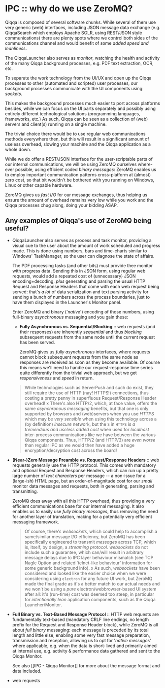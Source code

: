 # IPC :: why do we use ZeroMQ?

Qiqqa is composed of several software chunks.
While several of them use very generic (web) interfaces, including JSON message data exchange (e.g. QiqqaSearch which employs Apache SOLR, using REST/JSON style communications) there are plenty spots where we control both sides of the communications channel and would benefit of some *added speed and leanliness*.

The QiqqaLauncher also serves as *monitor*, watching the health and activity of the many Qiqqa background processes, e.g. PDF text extraction, OCR, etc.

To separate the work technology from the UI/UX and open up the Qiqqa processes to other (automated and scripted) user processes, our background processes communicate with the UI components using *sockets*. 

This makes the background processes much easier to port across platforms besides, while we can focus on the UI parts separately and possibly using entirely different technological solutions (programming languages, frameworks, etc.) 
As such, Qiqqa can be seen as a collection of (web) servers and client(s) running on a single machine.

The trivial choice there would be to use regular web communications methods everywhere then, but this will result in a significant amount of useless overhead, slowing your machine and the Qiqqa application as a whole down.

While we do offer a REST/JSON interface for the user-scriptable parts of our internal communications, we will be using ZeroMQ ourselves where-ever possible, using efficient coded *binary messages*: ZeroMQ enables us to employ important communication patterns cross-platform at (almost) zero cost, so that bit wouldn't be bothered with you running on Windows, Linux or other capable hardware.

ZeroMQ gives us *fast I/O* for our message exchanges, thus helping us ensure the amount of overhead remains very low while you work and the Qiqqa processes chug along, doing your bidding ASAP.



## Any examples of Qiqqa's use of ZeroMQ being useful?

- QiqqaLauncher also serves as process and task monitor, providing a visual cue to the user about the amount of work scheduled and progress made. This is done using numbers, bars and time-charts similar to Windows' TaskManager, so the user can diagnose the state of affairs.

  The PDF processing tasks (and other bits) must provide thee monitor with progress data. Sending this in JSON form, using regular web requests, would add a repeated cost of (unnecessary) JSON encoding+decoding, *plus* generating and parsing the usual HTTP Request and Response Headers that come with each web request being served: that's *a lot* of data serialization and text parsing activity for sending a bunch of numbers across the process boundaries, just to have them displayed in the Launcher's Monitor panel.
  
  Enter ZeroMQ and binary ('*native*') encoding of those numbers, using full-binary *asynchronous* messaging and you gain these:
  - **Fully Asynchronous vs. Sequential/Blocking** :: web requests (and their responses) are inherently *sequential* and thus *blocking* subsequent requests from the same node until the current request has been served.
  
    ZeroMQ gives us *fully asynchronous* interfaces, where requests cannot block subsequent requests from the same node as responses are received as soon as they become available. Of course this means we'll need to handle our request-response time series quite differently from the trivial web approach, but we get *responsiveness* and *speed* in return.
	
   > While technologies such as ServerPush and such do exist, they still require the use of HTTP (nay! HTTPS!) connections, thus costing a pretty penny in superfluous Request/Response Header overhead!
   > x
   > There's also HTTP/2, which, at face value, offers the same *asynchronous messaging* benefits, but that one is only supported by browsers and (web)servers when you use *HTTPS* which may be *very sensible* when using this technology across a (by definition) *insecure* network, but the `S` in `HTTPS` is *a tremendous and useless added cost* when used for *localhost* inter-process communications like we have between the various Qiqqa components. Thus, HTTP/2 (and HTTP/3) are *even worse* than regular IPC as we would then have added a huge encryption/decryption cost across the board!

- **(Near-)Zero Message Preamble vs. Request/Response Headers** :: web requests generally use the HTTP protocol. This comes with mandatory and optional Request and Response Headers, which can run up a pretty large number of *text characters* per message -- a non-issue for a (large-ish) HTML page, but an order-of-magnitude cost for our *small* monitor data messages and requests, both in generating, parsing and transmitting.

  ZeroMQ does away with all this HTTP overhead, thus providing a very efficient communications base for our internal messaging. It also enables us to easily use *fully binary messages*, thus removing the need for another layer of translation, making for a potentially very efficient messaging framework.
  
  > Of course, there's *websockets*, which could help to accomplish a same/similar message I/O efficiency, but ZeroMQ has been specifically engineered to transmit *messages* across TCP, which is, itself, by design, a *streaming protocol*. *websockets* do not include such a guarantee, which can/will result in arbitrary message delays due to IPC layer behaviour mismatch (see TCP Nagle Option and related 'telnet-like behaviour' information for some generic background info).
  > x
  > As such, *websockets* have been considered and looked like the easier choice when we were considering using `electron` for any future UI work, but ZeroMQ made the final grade as it's a better match to our actual needs and we won't be using a *pure* electron/webbrowser-based UI system after all: it's (run-time) cost was deemed too steep, in particular for *intentionally lean* application components, such as the Qiqqa Launcher/Monitor.
  
- **Full Binary vs. Text-Based Message Protocol** :: HTTP web requests are fundamentally text-based (mandatory CRLF line endings, no length prefix for the Request and Response Header block), while ZeroMQ is all about *full binary* messaging: each message is preceded by its total length and little else, enabling some very fast message preparation, transmission and reception, allowing us to opt for '*native messages*' where applicable, e.g. when the data is short-lived and primarily aimed at internal use, e.g. activity & performance data gathered and sent to the Qiqqa Monitor.

  See also [[IPC - Qiqqa Monitor]] for more about the message format and data included.
  
  


 
 - web requests 
   

